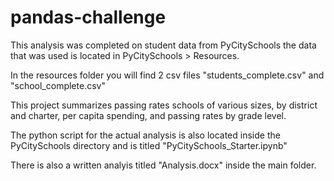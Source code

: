# pandas-challenge
This analysis was completed on student data from PyCitySchools the data that was used is located in PyCitySchools > Resources.

In the resources folder you will find 2 csv files "students_complete.csv" and "school_complete.csv"

This project summarizes passing rates schools of various sizes, by district and charter, per capita spending, and passing rates by grade level.

The python script for the actual analysis is also located inside the PyCitySchools directory and is titled "PyCitySchools_Starter.ipynb"

There is also a written analyis titled "Analysis.docx" inside the main folder.

